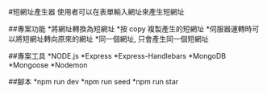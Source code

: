 #短網址產生器
使用者可以在表單輸入網址來產生短網址

##專案功能
*將網址轉換為短網址
*按 copy 複製產生的短網址
*伺服器運轉時可以將短網址轉向原來的網址
*同一個網址, 只會產生同一個短網址

##專案工具
*NODE.js
*Express
*Express-Handlebars
*MongoDB
*Mongoose
*Nodemon

##腳本
*npm run dev
*npm run seed
*npm run star